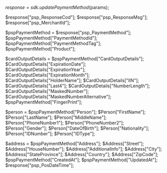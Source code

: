 $response = sdk.updatePaymentMethod($params);

$response["psp_ResponseCod"];
$response["psp_ResponseMsg"];
$response["psp_MerchantId"];

$pspPaymentMethod = $response["psp_PaymentMethod"];
$pspPaymentMethod["PaymentMethodId"];
$pspPaymentMethod["PaymentMethodTag"];
$pspPaymentMethod["Product"];

$cardOutputDetails = $pspPaymentMethod["CardOutputDetails"];
$CardOutputDetails["ExpirationDate"];
$CardOutputDetails["ExpirationYear"];
$CardOutputDetails["ExpirationMonth"];
$CardOutputDetails["HolderName"];
$CardOutputDetails["IIN"];
$CardOutputDetails["Last4"];
$CardOutputDetails["NumberLength"];
$CardOutputDetails["MaskedNumber"];
$CardOutputDetails["MaskedNumberAlternative"];
$pspPaymentMethod["FingerPrint"];

$person = $pspPaymentMethod["Person"];
$Person["FirstName"];
$Person["LastName"];
$Person["MiddleName"];
$Person["PhoneNumber1"];
$Person["PhoneNumber2"];
$Person["Gender"];
$Person["DateOfBirth"];
$Person["Nationality"];
$Person["IDNumber"];
$Person["IDType"];

$address = $pspPaymentMethod["Address"];
$Address["Street"];
$Address["HouseNumber"];
$Address["AdditionalInfo"];
$Address["City"];
$Address["StateProvince"];
$Address["Country"];
$Address["ZipCode"];
$pspPaymentMethod["CreatedAt"];
$pspPaymentMethod["UpdatedAt"];
$response["psp_PosDateTime"];
